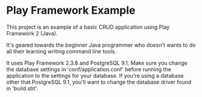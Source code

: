 # Play Framework Example

This project is an example of a basic CRUD application using Play Framework 2 (Java).

It's geared towards the beginner Java programmer who doesn't wants to do all their learning
writing command line tools.

It uses Play Framework 2.3.8 and PostgreSQL 9.1.
Make sure you change the database settings in 'conf/application.conf' before running the application to the settings for your database. If you're using a database other that PostgreSQL 9.1, you'll want to change the database driver found in 'build.sbt'.
